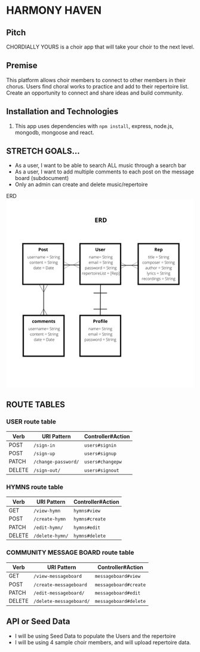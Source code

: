 # HARMONY HAVEN

## Pitch
CHORDIALLY YOURS is a choir app that will take your choir to the next level. 

## Premise
This platform allows choir members to connect to other members in their chorus. Users find choral works to practice and add to their repertoire list. Create an opportunity to connect and share ideas and build community.

## Installation and Technologies
1. This app uses dependencies with `npm install`, express, node.js, mongodb, mongoose and react.

## STRETCH GOALS…
* As a user, I want to be able to search ALL music through a search bar
* As a user, I want to add multiple comments to each post on the message board (subdocument)
* Only an admin can create and delete music/repertoire


ERD
<img src="./assets/ERD/erd.png" width="600px" alt="ERD" />

## ROUTE TABLES 

### USER route table

| Verb   | URI Pattern            | Controller#Action |
|--------|------------------------|-------------------|
| POST   | `/sign-in`             | `users#signin`    |
| POST   | `/sign-up`             | `users#signup`    |
| PATCH  | `/change-password/`    | `users#changepw`  |
| DELETE | `/sign-out/`           | `users#signout`   |

### HYMNS route table

| Verb   | URI Pattern            | Controller#Action |
|--------|------------------------|-------------------|
| GET    | `/view-hymn`        | `hymns#view`   |
| POST   | `/create-hymn`      | `hymns#create`    |
| PATCH  | `/edit-hymn/`       | `hymns#edit`  |
| DELETE | `/delete-hymn/`     | `hymns#delete`   |

### COMMUNITY MESSAGE BOARD route table

| Verb   | URI Pattern            | Controller#Action |
|--------|------------------------|-------------------|
| GET    | `/view-messageboard`        | `messageboard#view`   |
| POST   | `/create-messageboard`      | `messageboard#create`    |
| PATCH  | `/edit-messageboard/`       | `messageboard#edit`  |
| DELETE | `/delete-messageboard/`     | `messageboard#delete`   |

## API or Seed Data
* I will be using Seed Data to populate the Users and the repertoire
* I will be using 4 sample choir members, and will upload repertoire data.